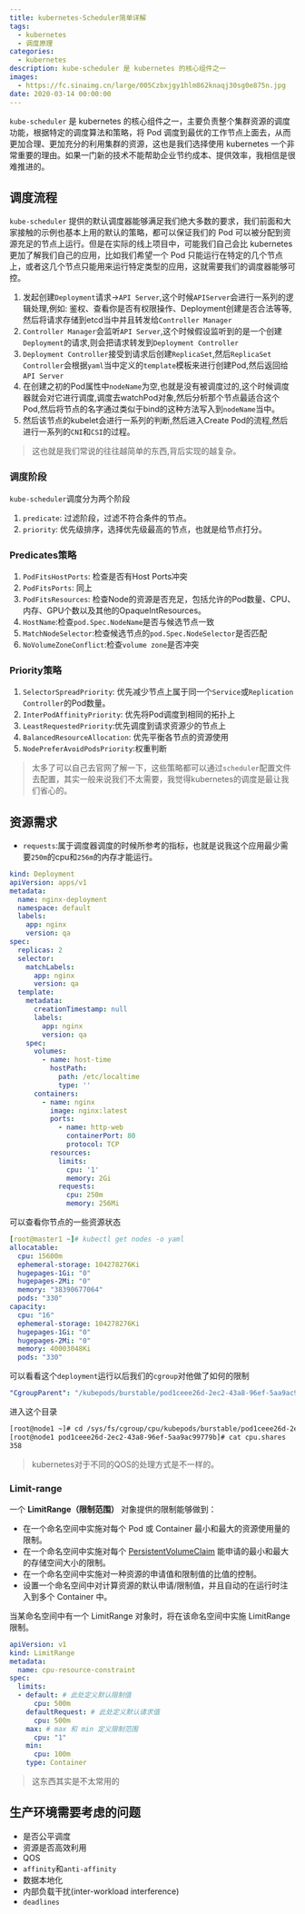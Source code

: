 ```yaml
---
title: kubernetes-Scheduler简单详解
tags:
  - kubernetes
  - 调度原理
categories:
  - kubernetes
description: kube-scheduler 是 kubernetes 的核心组件之一
images:
  - https://fc.sinaimg.cn/large/005Czbxjgy1hlm862knaqj30sg0e875n.jpg
date: 2020-03-14 00:00:00
---
```

`kube-scheduler` 是 kubernetes 的核心组件之一，主要负责整个集群资源的调度功能，根据特定的调度算法和策略，将 Pod 调度到最优的工作节点上面去，从而更加合理、更加充分的利用集群的资源，这也是我们选择使用 kubernetes 一个非常重要的理由。如果一门新的技术不能帮助企业节约成本、提供效率，我相信是很难推进的。

## 调度流程

`kube-scheduler` 提供的默认调度器能够满足我们绝大多数的要求，我们前面和大家接触的示例也基本上用的默认的策略，都可以保证我们的 Pod 可以被分配到资源充足的节点上运行。但是在实际的线上项目中，可能我们自己会比 kubernetes 更加了解我们自己的应用，比如我们希望一个 Pod 只能运行在特定的几个节点上，或者这几个节点只能用来运行特定类型的应用，这就需要我们的调度器能够可控。

1. 发起创建`Deployment`请求->`API Server`,这个时候`APIServer`会进行一系列的逻辑处理,例如: 鉴权、查看你是否有权限操作、Deployment创建是否合法等等,然后将请求存储到etcd当中并且转发给`Controller Manager`
2. `Controller Manager`会监听`API Server`,这个时候假设监听到的是一个创建`Deployment`的请求,则会把请求转发到`Deployment Controller`
3. `Deployment Controller`接受到请求后创建`ReplicaSet`,然后`ReplicaSet Controller`会根据`yaml`当中定义的`template`模板来进行创建Pod,然后返回给`API Server`
4. 在创建之初的Pod属性中`nodeName`为空,也就是没有被调度过的,这个时候调度器就会对它进行调度,调度去watchPod对象,然后分析那个节点最适合这个Pod,然后将节点的名字通过类似于bind的这种方法写入到`nodeName`当中。
5. 然后该节点的kubelet会进行一系列的判断,然后进入Create Pod的流程,然后进行一系列的`CNI`和`CSI`的过程。

> 这也就是我们常说的往往越简单的东西,背后实现的越复杂。

### 调度阶段

`kube-scheduler`调度分为两个阶段

1. `predicate`: 过滤阶段，过滤不符合条件的节点。
2. `priority`: 优先级排序，选择优先级最高的节点，也就是给节点打分。

### Predicates策略

1. `PodFitsHostPorts`: 检查是否有Host Ports冲突
2. `PodFitsPorts`: 同上
3. `PodFitsResources`: 检查Node的资源是否充足，包括允许的Pod数量、CPU、内存、GPU个数以及其他的OpaqueIntResources。
4. `HostName`:检查`pod.Spec.NodeName`是否与候选节点一致
5. `MatchNodeSelector`:检查候选节点的`pod.Spec.NodeSelector`是否匹配
6. `NoVolumeZoneConflict`:检查`volume zone`是否冲突

### Priority策略

1. `SelectorSpreadPriority`: 优先减少节点上属于同一个`Service`或`Replication Controller`的Pod数量。
2. `InterPodAffinityPriority`: 优先将Pod调度到相同的拓扑上
3. `LeastRequestedPriority`:优先调度到请求资源少的节点上
4. `BalancedResourceAllocation`: 优先平衡各节点的资源使用
5. `NodePreferAvoidPodsPriority`:权重判断

> 太多了可以自己去官网了解一下，这些策略都可以通过`scheduler`配置文件去配置，其实一般来说我们不太需要，我觉得kubernetes的调度是最让我们省心的。

## 资源需求

- `requests`:属于调度器调度的时候所参考的指标，也就是说我这个应用最少需要`250m`的cpu和`256m`的内存才能运行。

```yaml
kind: Deployment
apiVersion: apps/v1
metadata:
  name: nginx-deployment
  namespace: default
  labels:
    app: nginx
    version: qa
spec:
  replicas: 2
  selector:
    matchLabels:
      app: nginx
      version: qa
  template:
    metadata:
      creationTimestamp: null
      labels:
        app: nginx
        version: qa
    spec:
      volumes:
        - name: host-time
          hostPath:
            path: /etc/localtime
            type: ''
      containers:
        - name: nginx
          image: nginx:latest
          ports:
            - name: http-web
              containerPort: 80
              protocol: TCP
          resources:
            limits:
              cpu: '1'
              memory: 2Gi
            requests:
              cpu: 250m
              memory: 256Mi
```

可以查看你节点的一些资源状态

```yaml
[root@master1 ~]# kubectl get nodes -o yaml
allocatable:
  cpu: 15600m
  ephemeral-storage: 104278276Ki
  hugepages-1Gi: "0"
  hugepages-2Mi: "0"
  memory: "38390677064"
  pods: "330"
capacity:
  cpu: "16"
  ephemeral-storage: 104278276Ki
  hugepages-1Gi: "0"
  hugepages-2Mi: "0"
  memory: 40003048Ki
  pods: "330"
```

可以看看这个`deployment`运行以后我们的`cgroup`对他做了如何的限制

```yaml
"CgroupParent": "/kubepods/burstable/pod1ceee26d-2ec2-43a8-96ef-5aa9ac99779b"
```

进入这个目录

```bash
[root@node1 ~]# cd /sys/fs/cgroup/cpu/kubepods/burstable/pod1ceee26d-2ec2-43a8-96ef-5aa9ac99779b
[root@node1 pod1ceee26d-2ec2-43a8-96ef-5aa9ac99779b]# cat cpu.shares 
358
```

> kubernetes对于不同的QOS的处理方式是不一样的。

### Limit-range

一个 **LimitRange（限制范围）** 对象提供的限制能够做到：

- 在一个命名空间中实施对每个 Pod 或 Container 最小和最大的资源使用量的限制。
- 在一个命名空间中实施对每个 [PersistentVolumeClaim](https://kubernetes.io/zh-cn/docs/concepts/storage/persistent-volumes/#persistentvolumeclaims) 能申请的最小和最大的存储空间大小的限制。
- 在一个命名空间中实施对一种资源的申请值和限制值的比值的控制。
- 设置一个命名空间中对计算资源的默认申请/限制值，并且自动的在运行时注入到多个 Container 中。

当某命名空间中有一个 LimitRange 对象时，将在该命名空间中实施 LimitRange 限制。

```yaml
apiVersion: v1
kind: LimitRange
metadata:
  name: cpu-resource-constraint
spec:
  limits:
  - default: # 此处定义默认限制值
      cpu: 500m
    defaultRequest: # 此处定义默认请求值
      cpu: 500m
    max: # max 和 min 定义限制范围
      cpu: "1"
    min:
      cpu: 100m
    type: Container
```

> 这东西其实是不太常用的

## 生产环境需要考虑的问题

- 是否公平调度
- 资源是否高效利用
- QOS
- `affinity`和`anti-affinity`
- 数据本地化
- 内部负载干扰(inter-workload interference)
- `deadlines`